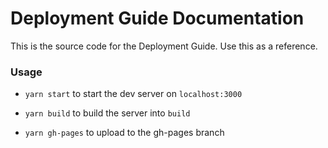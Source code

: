 # Deployment Guide Documentation

This is the source code for the Deployment Guide. Use this as a reference.

### Usage

- `yarn start` to start the dev server on `localhost:3000`

- `yarn build` to build the server into `build`

- `yarn gh-pages` to upload to the gh-pages branch
